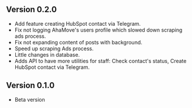## Version 0.2.0
- Add feature creating HubSpot contact via Telegram.
- Fix not logging AhaMove's users profile which slowed down scraping ads process.
- Fix not expanding content of posts with background.
- Speed up scraping Ads process.
- Little changes in database.
- Adds API to have more utilities for staff: Check contact's status, Create HubSpot contact via Telegram.

## Version 0.1.0
- Beta version